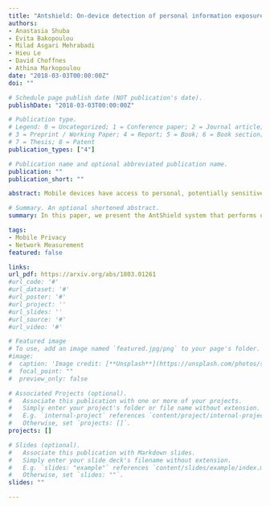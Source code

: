 ```yaml
---
title: "Antshield: On-device detection of personal information exposure"
authors:
- Anastasia Shuba
- Evita Bakopoulou
- Milad Asgari Mehrabadi
- Hieu Le
- David Choffnes
- Athina Markopoulou
date: "2018-03-03T00:00:00Z"
doi: ""

# Schedule page publish date (NOT publication's date).
publishDate: "2018-03-03T00:00:00Z"

# Publication type.
# Legend: 0 = Uncategorized; 1 = Conference paper; 2 = Journal article;
# 3 = Preprint / Working Paper; 4 = Report; 5 = Book; 6 = Book section;
# 7 = Thesis; 8 = Patent
publication_types: ["4"]

# Publication name and optional abbreviated publication name.
publication: ""
publication_short: ""

abstract: Mobile devices have access to personal, potentially sensitive data, and there is a growing number of applications that transmit this personally identifiable information (PII) over the network. In this paper, we present the AntShield system that performs on-device packet-level monitoring and detects the transmission of such sensitive information accurately and in real-time. A key insight is to distinguish PII that is predefined and is easily available on the device from PII that is unknown a priori but can be automatically detected by classifiers. Our system not only combines, for the first time, the advantages of on-device monitoring with the power of learning unknown PII, but also outperforms either of the two approaches alone. We demonstrate the real-time performance of our prototype as well as the classification performance using a dataset that we collect and analyze from scratch (including new findings in terms of leaks and patterns). AntShield is a first step towards enabling distributed learning of private information exposure.

# Summary. An optional shortened abstract.
summary: In this paper, we present the AntShield system that performs on-device packet-level monitoring and detects the transmission of such sensitive information accurately and in real-time.

tags:
- Mobile Privacy
- Network Measurement
featured: false

links:
url_pdf: https://arxiv.org/abs/1803.01261
#url_code: '#'
#url_dataset: '#'
#url_poster: '#'
#url_project: ''
#url_slides: ''
#url_source: '#'
#url_video: '#'

# Featured image
# To use, add an image named `featured.jpg/png` to your page's folder. 
#image:
#  caption: 'Image credit: [**Unsplash**](https://unsplash.com/photos/s9CC2SKySJM)'
#  focal_point: ""
#  preview_only: false

# Associated Projects (optional).
#   Associate this publication with one or more of your projects.
#   Simply enter your project's folder or file name without extension.
#   E.g. `internal-project` references `content/project/internal-project/index.md`.
#   Otherwise, set `projects: []`.
projects: []

# Slides (optional).
#   Associate this publication with Markdown slides.
#   Simply enter your slide deck's filename without extension.
#   E.g. `slides: "example"` references `content/slides/example/index.md`.
#   Otherwise, set `slides: ""`.
slides: ""

---
```

